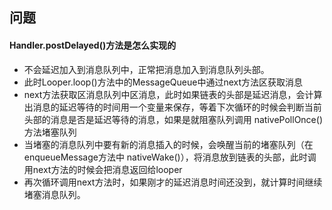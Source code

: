 ## 问题

#### Handler.postDelayed()方法是怎么实现的

- 不会延迟加入到消息队列中，正常把消息加入到消息队列头部。
- 此时Looper.loop()方法中的MessageQueue中通过next方法区获取消息
- next方法获取区消息队列中区消息，此时如果链表的头部是延迟消息，会计算出消息的延迟等待的时间用一个变量来保存，等着下次循环的时候会判断当前头部的消息是否是延迟等待的消息，如果是就阻塞队列调用 nativePollOnce()方法堵塞队列
- 当堵塞的消息队列中要有新的消息插入的时候，会唤醒当前的堵塞队列（在enqueueMessage方法中 nativeWake()），将消息放到链表的头部，此时调用next方法的时候会把消息返回给looper
- 再次循环调用next方法时，如果刚才的延迟消息时间还没到，就计算时间继续堵塞消息队列。